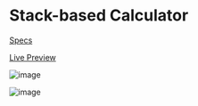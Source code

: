 # Stack-based Calculator

[Specs](https://www.theodinproject.com/courses/foundations/lessons/calculator)

[Live Preview](https://chxtio.github.io/The-Odin-Project/stack-based-calculator/)

![image](https://user-images.githubusercontent.com/33184844/103611675-9b937700-4ed7-11eb-8bde-d9e343af6022.png)

![image](https://user-images.githubusercontent.com/33184844/103615803-13659f80-4ee0-11eb-9b63-d6ac37ad3c98.png)